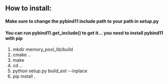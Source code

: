 ## How to install: 
#### Make sure to change the pybind11 include path to your path in setup.py
#### You can run pybind11.get_include() to get it... you need to install pybind11 with pip
1. mkdir memory_pool_lib/build
2. cmake ..
3. make
4. cd ..
5. python setup.py build_ext --inplace
6. pip install .